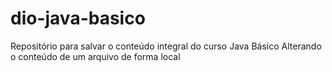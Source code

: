 # dio-java-basico
Repositório para salvar o conteúdo integral do curso Java Básico
Alterando o conteúdo de um arquivo de forma local

